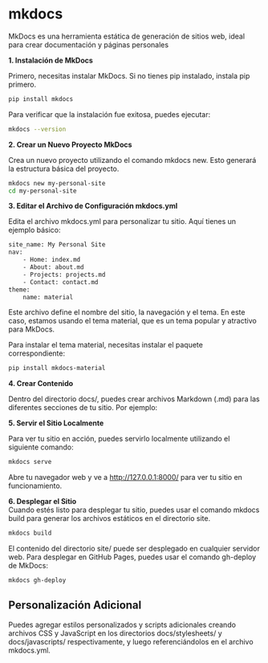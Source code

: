 # mkdocs
MkDocs es una herramienta estática de generación de sitios web, ideal para crear documentación y páginas personales

**1. Instalación de MkDocs**

Primero, necesitas instalar MkDocs. Si no tienes pip instalado, instala pip primero.
```bash
pip install mkdocs
```
Para verificar que la instalación fue exitosa, puedes ejecutar:

```bash
mkdocs --version
```

**2. Crear un Nuevo Proyecto MkDocs**

Crea un nuevo proyecto utilizando el comando mkdocs new. Esto generará la estructura básica del proyecto.

```bash
mkdocs new my-personal-site
cd my-personal-site
```

**3. Editar el Archivo de Configuración mkdocs.yml**  

Edita el archivo mkdocs.yml para personalizar tu sitio. Aquí tienes un ejemplo básico:

```bash
site_name: My Personal Site
nav:
    - Home: index.md
    - About: about.md
    - Projects: projects.md
    - Contact: contact.md
theme:
    name: material
```

Este archivo define el nombre del sitio, la navegación y el tema. En este caso, estamos usando el tema material, que es un tema popular y atractivo para MkDocs.

Para instalar el tema material, necesitas instalar el paquete correspondiente:

```bash
pip install mkdocs-material
```

**4. Crear Contenido**  

Dentro del directorio docs/, puedes crear archivos Markdown (.md) para las diferentes secciones de tu sitio. Por ejemplo:

**5. Servir el Sitio Localmente**  

Para ver tu sitio en acción, puedes servirlo localmente utilizando el siguiente comando:

```bash
mkdocs serve
```

Abre tu navegador web y ve a http://127.0.0.1:8000/ para ver tu sitio en funcionamiento.

**6. Desplegar el Sitio**  
Cuando estés listo para desplegar tu sitio, puedes usar el comando mkdocs build para generar los archivos estáticos en el directorio site.

```bash
mkdocs build
```
El contenido del directorio site/ puede ser desplegado en cualquier servidor web. Para desplegar en GitHub Pages, puedes usar el comando gh-deploy de MkDocs:

```bash
mkdocs gh-deploy
```

## Personalización Adicional  

Puedes agregar estilos personalizados y scripts adicionales creando archivos CSS y JavaScript en los directorios docs/stylesheets/ y docs/javascripts/ respectivamente, y luego referenciándolos en el archivo mkdocs.yml.
